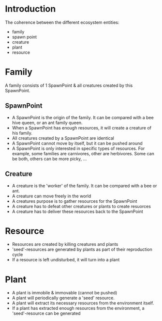 # Introduction #

The coherence between the different ecosystem entities:
  * family
  * spawn point
  * creature
  * plant
  * resource


# Family #

A family consists of 1 SpawnPoint & all creatures created by this SpawnPoint.

## SpawnPoint ##

  * A SpawnPoint is the origin of the family. It can be compared with a bee hive queen, or an ant family queen.
  * When a SpawnPoint has enough resources, it will create a creature of his family.
  * All creatures created by a SpawnPoint are identical
  * A SpawnPoint cannot move by itself, but it can be pushed around
  * A SpawnPoint is only interested in specific types of resources. For example, some families are carnivores, other are herbivores. Some can be both, others can be more picky, ...

## Creature ##

  * A creature is the 'worker' of the family. It can be compared with a bee or ant.
  * A creature can move freely in the world
  * A creatures purpose is to gather resources for the SpawnPoint
  * A creature has to defeat other creatures or plants to create resuorces
  * A creature has to deliver these resources back to the SpawnPoint

# Resource #

  * Resources are created by killing creatures and plants
  * 'seed'-resources are generated by plants as part of their reproduction cycle
  * If a resource is left undisturbed, it will turn into a plant

# Plant #

  * A plant is immobile & immovable (cannot be pushed)
  * A plant will periodically generate a 'seed' resource.
  * A plant will extract its necessary resources from the environment itself.
  * If a plant has extracted enough resources from the environment, a 'seed'-resource can be generated